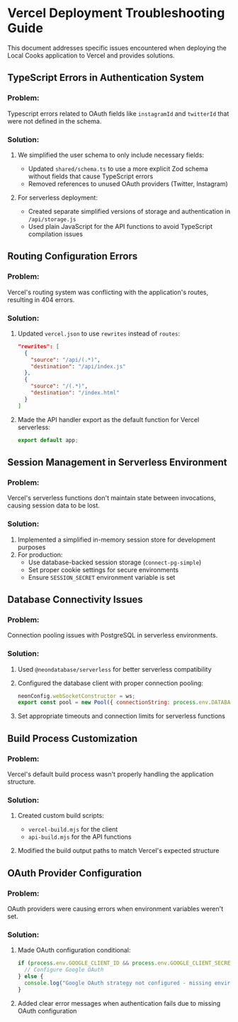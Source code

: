 # Vercel Deployment Troubleshooting Guide

This document addresses specific issues encountered when deploying the Local Cooks application to Vercel and provides solutions.

## TypeScript Errors in Authentication System

### Problem:
Typescript errors related to OAuth fields like `instagramId` and `twitterId` that were not defined in the schema.

### Solution:
1. We simplified the user schema to only include necessary fields:
   - Updated `shared/schema.ts` to use a more explicit Zod schema without fields that cause TypeScript errors
   - Removed references to unused OAuth providers (Twitter, Instagram)

2. For serverless deployment:
   - Created separate simplified versions of storage and authentication in `/api/storage.js`
   - Used plain JavaScript for the API functions to avoid TypeScript compilation issues

## Routing Configuration Errors

### Problem:
Vercel's routing system was conflicting with the application's routes, resulting in 404 errors.

### Solution:
1. Updated `vercel.json` to use `rewrites` instead of `routes`:
   ```json
   "rewrites": [
     {
       "source": "/api/(.*)",
       "destination": "/api/index.js"
     },
     {
       "source": "/(.*)",
       "destination": "/index.html"
     }
   ]
   ```

2. Made the API handler export as the default function for Vercel serverless:
   ```javascript
   export default app;
   ```

## Session Management in Serverless Environment

### Problem:
Vercel's serverless functions don't maintain state between invocations, causing session data to be lost.

### Solution:
1. Implemented a simplified in-memory session store for development purposes
2. For production:
   - Use database-backed session storage (`connect-pg-simple`)
   - Set proper cookie settings for secure environments
   - Ensure `SESSION_SECRET` environment variable is set

## Database Connectivity Issues

### Problem:
Connection pooling issues with PostgreSQL in serverless environments.

### Solution:
1. Used `@neondatabase/serverless` for better serverless compatibility
2. Configured the database client with proper connection pooling:
   ```javascript
   neonConfig.webSocketConstructor = ws;
   export const pool = new Pool({ connectionString: process.env.DATABASE_URL });
   ```

3. Set appropriate timeouts and connection limits for serverless functions

## Build Process Customization

### Problem:
Vercel's default build process wasn't properly handling the application structure.

### Solution:
1. Created custom build scripts:
   - `vercel-build.mjs` for the client
   - `api-build.mjs` for the API functions

2. Modified the build output paths to match Vercel's expected structure

## OAuth Provider Configuration

### Problem:
OAuth providers were causing errors when environment variables weren't set.

### Solution:
1. Made OAuth configuration conditional:
   ```javascript
   if (process.env.GOOGLE_CLIENT_ID && process.env.GOOGLE_CLIENT_SECRET) {
     // Configure Google OAuth
   } else {
     console.log("Google OAuth strategy not configured - missing environment variables");
   }
   ```

2. Added clear error messages when authentication fails due to missing OAuth configuration